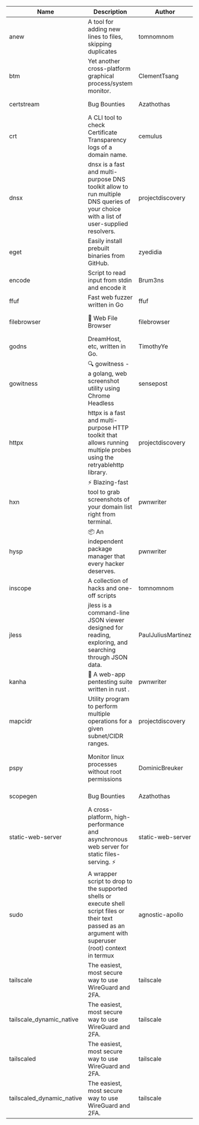 | Name | Description | Author | Repository | Stars | Version | Updated | Size | SHA256SUM | B3SUM | Source | Language | License |
| ---- | ----------- | ------ | ---------- | ----- | ------- | ------- | ---- | --- | ------ | --------|-------- | ------- |
| anew | A tool for adding new lines to files, skipping duplicates | tomnomnom | [https://github.com/tomnomnom/anew](https://github.com/tomnomnom/anew) | 1098 | v0.1.1 | 2022-03-15T22:35:31Z | 1.41 MB | c45ef92c50eca3314d64184ded61e44d190057b3ae9d52d023b80e3f66e8d639 | a608e5e56fdaccd6475d6b29fad5053daa7a0afd9900b852c80514766dc612cc | https://raw.githubusercontent.com/Azathothas/Toolpacks/main/aarch64_arm64_v8a_Android/anew | Go | MIT License |
| btm | Yet another cross-platform graphical process/system monitor. | ClementTsang | [https://github.com/ClementTsang/bottom](https://github.com/ClementTsang/bottom) | 8080 | 0.9.6 | 2023-08-27T01:43:44Z | 3.08 MB | 9ca134264a621ce9dadb4b5dde3b98f5bc0f7c5dc753908ca17c571b8c04733e | ce7f002226079b7de19230032a3a92e0f7f1fd7a6d6f5a6df632bfa40a8dde59 | https://raw.githubusercontent.com/Azathothas/Toolpacks/main/aarch64_arm64_v8a_Android/btm | Rust | MIT License |
| certstream |  Bug Bounties | Azathothas | [https://github.com/Azathothas/Arsenal](https://github.com/Azathothas/Arsenal) | 9 | null |  | 4.54 MB | 6fd623d0bcd84f1e464a31765de45a8f2dfc90e63c4038cba89b9d777052eb5e | 9282371580c023475599cc6b82bfc67019508727fc5cacab05949b04da82b84a | https://raw.githubusercontent.com/Azathothas/Toolpacks/main/aarch64_arm64_v8a_Android/certstream | Shell | null |
| crt | A CLI tool to check Certificate Transparency logs of a domain name. | cemulus | [https://github.com/cemulus/crt](https://github.com/cemulus/crt) | 63 | v0.1.0 | 2022-03-08T21:41:54Z | 4.63 MB | 799804456660e6110005e9b9040a899d15e6256b18b66aebedbd150b900522aa | 0a21e1af49c3f02545d1646b0af3ad9e028d56c9500151665492fe0f8351a0ee | https://raw.githubusercontent.com/Azathothas/Toolpacks/main/aarch64_arm64_v8a_Android/crt | Go | Apache License 2.0 |
| dnsx | dnsx is a fast and multi-purpose DNS toolkit allow to run multiple DNS queries of your choice with a list of user-supplied resolvers. | projectdiscovery | [https://github.com/projectdiscovery/dnsx](https://github.com/projectdiscovery/dnsx) | 1809 | v1.1.6 | 2023-11-11T19:20:44Z | 24.79 MB | cb6e3e92f9b41737fbec6922d00bea5d55d5220e1ae2a47070f48ce0b9802ddd | 11518812b4221c2c8bb6957f9b3870a3c09d748a5cdbf729f09f7b236b23450a | https://raw.githubusercontent.com/Azathothas/Toolpacks/main/aarch64_arm64_v8a_Android/dnsx | Go | MIT License |
| eget | Easily install prebuilt binaries from GitHub. | zyedidia | [https://github.com/zyedidia/eget](https://github.com/zyedidia/eget) | 643 | v1.3.3 | 2023-02-22T05:15:46Z | 6.49 MB | 013bd7f9079ac1844b1bab765b49bcc571c5d08664224e9227bf24025f147cc1 | 9da9bc516e4a3fd855a40c9b3fc99f5e227d23a05ea88ab32bee72c31e6a9c68 | https://raw.githubusercontent.com/Azathothas/Toolpacks/main/aarch64_arm64_v8a_Android/eget | Go | MIT License |
| encode | Script to read input from stdin and encode it | Brum3ns | [https://github.com/Brum3ns/encode](https://github.com/Brum3ns/encode) | 18 | null |  | 2.49 MB | 4ebcd947498fc878a8036d6b6c9a78fa680a5788937682b1d717e514f4c9841d | d320eb6abeab97f6183ec40f1d8fc76cdefc4e952a7e96fe934973c71e7ece87 | https://raw.githubusercontent.com/Azathothas/Toolpacks/main/aarch64_arm64_v8a_Android/encode | Go | MIT License |
| ffuf | Fast web fuzzer written in Go | ffuf | [https://github.com/ffuf/ffuf](https://github.com/ffuf/ffuf) | 10625 | v2.1.0 | 2023-09-16T12:23:19Z | 8.18 MB | 4c8c860765a496d479b742fa637feb95cce38474df0c1c7688cf81256d5be2d8 | e7380054790e9ef5da1633acd33271817cee23d3f13fc46cd512c87efac46635 | https://raw.githubusercontent.com/Azathothas/Toolpacks/main/aarch64_arm64_v8a_Android/ffuf | Go | MIT License |
| filebrowser | 📂 Web File Browser | filebrowser | [https://github.com/filebrowser/filebrowser](https://github.com/filebrowser/filebrowser) | 21781 | v2.26.0 | 2023-11-02T21:58:20Z | 13.29 MB | 6e36989fcbd4c85727db315db9b06e3e0b1180628c17350fafd3a462156ca78d | 3d9bfe2210943611f4193b48c858582c621da089cdb2ceb56d7a86e36551576e | https://raw.githubusercontent.com/Azathothas/Toolpacks/main/aarch64_arm64_v8a_Android/filebrowser | Go | Apache License 2.0 |
| godns |  DreamHost, etc, written in Go. | TimothyYe | [https://github.com/TimothyYe/godns](https://github.com/TimothyYe/godns) | 1380 | v3.0.4 | 2023-10-22T12:12:07Z | 11.80 MB | fc39ae48051cce69ecd2b00a0c024f772d82e323340502344f84ef50c878e134 | 4ef11f0f9d0b89fcf49594c6d917dfd4c7a77844fdcb76fa70dd35c3fbaf2422 | https://raw.githubusercontent.com/Azathothas/Toolpacks/main/aarch64_arm64_v8a_Android/godns | Go | Apache License 2.0 |
| gowitness | 🔍 gowitness - a golang, web screenshot utility using Chrome Headless | sensepost | [https://github.com/sensepost/gowitness](https://github.com/sensepost/gowitness) | 2465 | 2.5.1 | 2023-10-29T11:11:30Z | 25.96 MB | 7074d1887c2471516189a8e817dc8cfd4868c259827ad632b3f33e889d8d9177 | 3ddce9ebae7de1f5cfba42bda11442462b2558ac2509415582cede6de0050278 | https://raw.githubusercontent.com/Azathothas/Toolpacks/main/aarch64_arm64_v8a_Android/gowitness | Go | GNU General Public License v3.0 |
| httpx | httpx is a fast and multi-purpose HTTP toolkit that allows running multiple probes using the retryablehttp library. | projectdiscovery | [https://github.com/projectdiscovery/httpx](https://github.com/projectdiscovery/httpx) | 6201 | v1.3.7 | 2023-11-13T07:26:10Z | 39.73 MB | 4385454d8d0e6c0bc10160f08706de0a246509cbc51f3c53d35eb7bfef9867a8 | 5b2e01653bb8f9a663d0f924c1425e1fc83dee763c04d4a9a2b845aabaa3b4ec | https://raw.githubusercontent.com/Azathothas/Toolpacks/main/aarch64_arm64_v8a_Android/httpx | Go | MIT License |
| hxn | ⚡ Blazing-fast tool to grab screenshots of your domain list right from terminal. | pwnwriter | [https://github.com/pwnwriter/haylxon](https://github.com/pwnwriter/haylxon) | 349 | v0.1.9 | 2023-11-03T07:24:19Z | 6.01 MB | 891badf53a6bf0680473a0555f20e568c1d1e56e6b821a60e13680110c1f82c3 | 26811fd4c478db7d717fc6e0281aef356229453d95a24367ecc5660139d2633e | https://raw.githubusercontent.com/Azathothas/Toolpacks/main/aarch64_arm64_v8a_Android/hxn | Rust | MIT License |
| hysp | 📦 An independent package manager that every hacker deserves. | pwnwriter | [https://github.com/pwnwriter/hysp](https://github.com/pwnwriter/hysp) | 373 | v0.1.2 | 2023-12-13T15:03:18Z | 3.26 MB | bb43d7c1e6965a14f8d63abc3c9bf4d12d13ac1100361938b13f84719da7ab87 | c29d6a3b2a584afd296f6a75473e79ef4c342ebcbd4602e3304b7310337fadf2 | https://raw.githubusercontent.com/Azathothas/Toolpacks/main/aarch64_arm64_v8a_Android/hysp | Rust | MIT License |
| inscope | A collection of hacks and one-off scripts | tomnomnom | [https://github.com/tomnomnom/hacks](https://github.com/tomnomnom/hacks) | 1946 | null |  | 1.79 MB | 9e34c4b870b64b6c969c4a7b09b16a0ffcc10f25cb8856f959c9893cd58e03ca | 919a2671bc83fd37aa32317fdef611b5b804fdb0afdc364cb68f1fb3ab11b782 | https://raw.githubusercontent.com/Azathothas/Toolpacks/main/aarch64_arm64_v8a_Android/inscope | Go | null |
| jless | jless is a command-line JSON viewer designed for reading, exploring, and searching through JSON data. | PaulJuliusMartinez | [https://github.com/PaulJuliusMartinez/jless](https://github.com/PaulJuliusMartinez/jless) | 4277 | v0.9.0 | 2023-07-17T02:51:34Z | 1.74 MB | 7833474dcc6a493542580897949bb4b842e0f9e2e71834ee6072c469573120f5 | 56e6f82dd4b81ec33cf1d76090f6522514c0f96bb2843c12688e1979015ee859 | https://raw.githubusercontent.com/Azathothas/Toolpacks/main/aarch64_arm64_v8a_Android/jless | Rust | MIT License |
| kanha | 🦚 A web-app pentesting suite written in rust . | pwnwriter | [https://github.com/pwnwriter/kanha](https://github.com/pwnwriter/kanha) | 217 | v-v0.1.2 | 2023-10-17T16:42:52Z | 2.79 MB | 5aac77175259d93662c4bb5b12d79dc07d9f9116ba4ac0cfcb8bf353637376a3 | 6bb6d1ec95da832562b57489cf5d00b517522928a00ba777b8e37bd8eabcd690 | https://raw.githubusercontent.com/Azathothas/Toolpacks/main/aarch64_arm64_v8a_Android/kanha | Rust | MIT License |
| mapcidr | Utility program to perform multiple operations for a given subnet/CIDR ranges. | projectdiscovery | [https://github.com/projectdiscovery/mapcidr](https://github.com/projectdiscovery/mapcidr) | 867 | v1.1.16 | 2023-11-23T07:59:56Z | 22.09 MB | b2a64d4e97e1108e2906fb601c0a15fcfb6732dbe5735f8200934508b45e666a | 53fdd93101fb892d7f5e5775b1d36d92849966cf657efcef24047d42218a3342 | https://raw.githubusercontent.com/Azathothas/Toolpacks/main/aarch64_arm64_v8a_Android/mapcidr | Go | MIT License |
| pspy | Monitor linux processes without root permissions | DominicBreuker | [https://github.com/DominicBreuker/pspy](https://github.com/DominicBreuker/pspy) | 4264 | v1.2.1 | 2023-01-17T21:10:08Z | 3.48 MB | 4f3fd66cb746c92c99b8932002f81bb7b2f4b2929d04bac71aa8601cd2ec9031 | 0a22996eb50a663f1810994e5a148ac34d34ed4a185ccefae8c61c6516fe1815 | https://raw.githubusercontent.com/Azathothas/Toolpacks/main/aarch64_arm64_v8a_Android/pspy | Go | GNU General Public License v3.0 |
| scopegen |  Bug Bounties | Azathothas | [https://github.com/Azathothas/Arsenal](https://github.com/Azathothas/Arsenal) | 9 | null |  | 1.54 MB | 3e805548a0625b129067bbbd4c40d05b22476e0404b52ee589c75a9b8f48844b | 346bf580968b0344a588aa88f8dd28c040b6f33ab3c20736ac6ca71d585fedca | https://raw.githubusercontent.com/Azathothas/Toolpacks/main/aarch64_arm64_v8a_Android/scopegen | Shell | null |
| static-web-server | A cross-platform, high-performance and asynchronous web server for static files-serving. ⚡ | static-web-server | [https://github.com/static-web-server/static-web-server](https://github.com/static-web-server/static-web-server) | 933 | v2.24.1 | 2023-11-14T23:15:43Z | 6.40 MB | 0d8df2b3e8795bc8625cfd7ac342043a2898788b092029d1b7968dd4c09b9f91 | 8c0071186430e9c7c829f6311e906ed50ac9e902b605f3d8b9177cde8f646043 | https://raw.githubusercontent.com/Azathothas/Toolpacks/main/aarch64_arm64_v8a_Android/static-web-server | Rust | Apache License 2.0 |
| sudo | A wrapper script to drop to the supported shells or execute shell script files or their text passed as an argument with superuser (root) context in termux | agnostic-apollo | [https://github.com/agnostic-apollo/sudo](https://github.com/agnostic-apollo/sudo) | 61 | v0.2.0 | 2021-04-10T21:03:11Z | 0.24 MB | 9e56787b3ca489a9eb9e3a64f54944aa92c728d18576972ef7ef6bb10ca6462c | 261a7ec6cf5ed2fbc82f8128f2583eda7faeb8939b9e08143046f0b046e504ae | https://raw.githubusercontent.com/Azathothas/Toolpacks/main/aarch64_arm64_v8a_Android/sudo | Shell | MIT License |
| tailscale | The easiest, most secure way to use WireGuard and 2FA. | tailscale | [https://github.com/tailscale/tailscale](https://github.com/tailscale/tailscale) | 14580 | v1.56.1 | 2023-12-15T19:44:23Z | 10.42 MB | 1488f68ad41bcf78324563283db38ed3004a2e7a2484d6931c2cb23894a2d616 | c10bcf7a89994328341539480f38ff62e685a1946be62fb973f75b2206a965fd | https://raw.githubusercontent.com/Azathothas/Toolpacks/main/aarch64_arm64_v8a_Android/tailscale | Go | BSD 3-Clause New or Revised License |
| tailscale_dynamic_native | The easiest, most secure way to use WireGuard and 2FA. | tailscale | [https://github.com/tailscale/tailscale](https://github.com/tailscale/tailscale) | 14580 | v1.56.1 | 2023-12-15T19:44:23Z | 10.69 MB | 7cb1319050697af1cd5bdc8b5be896748e683d4c2769836cc9dd991b10078744 | 40c46bcb51d2c16f612e6b0a32cb9462ade53885742860dd8a39b23bfbd5b53a | https://raw.githubusercontent.com/Azathothas/Toolpacks/main/aarch64_arm64_v8a_Android/tailscale_dynamic_native | Go | BSD 3-Clause New or Revised License |
| tailscaled | The easiest, most secure way to use WireGuard and 2FA. | tailscale | [https://github.com/tailscale/tailscale](https://github.com/tailscale/tailscale) | 14580 | v1.56.1 | 2023-12-15T19:44:23Z | 28.10 MB | d98dad8700ff2ab5b893240ef979628199835a7fb1816c2606a48aaff0b8104d | 8d6fbb805d48e626aa3882b9bf768196195b08c6062bc6567d138e87b65ef85a | https://raw.githubusercontent.com/Azathothas/Toolpacks/main/aarch64_arm64_v8a_Android/tailscaled | Go | BSD 3-Clause New or Revised License |
| tailscaled_dynamic_native | The easiest, most secure way to use WireGuard and 2FA. | tailscale | [https://github.com/tailscale/tailscale](https://github.com/tailscale/tailscale) | 14580 | v1.56.1 | 2023-12-15T19:44:23Z | 29.86 MB | 8b6ef591237461132fa3cc9ab1a22cde1fd1c54b27a34665b26fb20d3b456497 | c8d4e48d145a844c788504f55d2cd5b071d1f61f83685fcb1799578be1153363 | https://raw.githubusercontent.com/Azathothas/Toolpacks/main/aarch64_arm64_v8a_Android/tailscaled_dynamic_native | Go | BSD 3-Clause New or Revised License |
